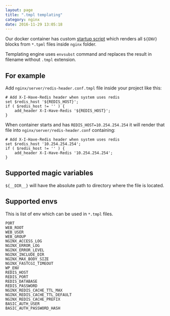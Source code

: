 ```yaml
---
layout: page
title: ".tmpl templating"
category: nginx
date: 2016-11-29 13:05:18
---
```


Our docker container has custom [startup script](https://github.com/devgeniem/docker-wordpress/blob/master/debian-php7.0/rootfs/etc/cont-init.d/00-render-templates) which renders all `${ENV}` blocks from `*.tpml` files inside `nginx` folder.

Templating engine uses `envsubst` command and replaces the result in filename without `.tmpl` extension.

## For example

Add `nginx/server/redis-header.conf.tmpl` file inside your project like this:
```
# Add X-I-Have-Redis header when system uses redis
set $redis_host '${REDIS_HOST}';
if ( $redis_host != '' ) {
    add_header X-I-Have-Redis '${REDIS_HOST}';
}
```

When container starts and has `REDIS_HOST=10.254.254.254` it will render that file into `nginx/server/redis-header.conf` containing:
```
# Add X-I-Have-Redis header when system uses redis
set $redis_host '10.254.254.254';
if ( $redis_host != '' ) {
    add_header X-I-Have-Redis '10.254.254.254';
}
```

## Supported magic variables
`${__DIR__}` will have the absolute path to directory where the file is located.

## Supported envs
This is list of env which can be used in `*.tmpl` files.
```
PORT
WEB_ROOT
WEB_USER
WEB_GROUP
NGINX_ACCESS_LOG
NGINX_ERROR_LOG
NGINX_ERROR_LEVEL
NGINX_INCLUDE_DIR
NGINX_MAX_BODY_SIZE
NGINX_FASTCGI_TIMEOUT
WP_ENV
REDIS_HOST
REDIS_PORT
REDIS_DATABASE
REDIS_PASSWORD
NGINX_REDIS_CACHE_TTL_MAX
NGINX_REDIS_CACHE_TTL_DEFAULT
NGINX_REDIS_CACHE_PREFIX
BASIC_AUTH_USER
BASIC_AUTH_PASSWORD_HASH
```

